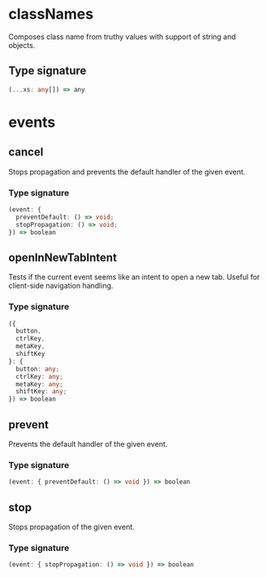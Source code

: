 # classNames

Composes class name from truthy values with support of string and objects.

## Type signature

<!-- prettier-ignore-start -->
```typescript
(...xs: any[]) => any
```
<!-- prettier-ignore-end -->

# events

## cancel

Stops propagation and prevents the default handler of the given event.

### Type signature

<!-- prettier-ignore-start -->
```typescript
(event: {
  preventDefault: () => void;
  stopPropagation: () => void;
}) => boolean
```
<!-- prettier-ignore-end -->

## openInNewTabIntent

Tests if the current event seems like an intent to open a new tab. Useful for client-side navigation handling.

### Type signature

<!-- prettier-ignore-start -->
```typescript
({
  button,
  ctrlKey,
  metaKey,
  shiftKey
}: {
  button: any;
  ctrlKey: any;
  metaKey: any;
  shiftKey: any;
}) => boolean
```
<!-- prettier-ignore-end -->

## prevent

Prevents the default handler of the given event.

### Type signature

<!-- prettier-ignore-start -->
```typescript
(event: { preventDefault: () => void }) => boolean
```
<!-- prettier-ignore-end -->

## stop

Stops propagation of the given event.

### Type signature

<!-- prettier-ignore-start -->
```typescript
(event: { stopPropagation: () => void }) => boolean
```
<!-- prettier-ignore-end -->
